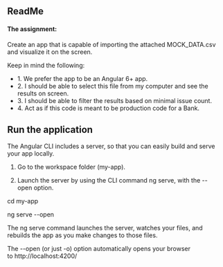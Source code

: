 ## ReadMe

#### The assignment:

Create an app that is capable of importing the attached MOCK_DATA.csv and visualize it on the screen.

Keep in mind the following:

*   1\. We prefer the app to be an Angular 6+ app.
*   2\. I should be able to select this file from my computer and see the results on screen.
*   3\. I should be able to filter the results based on minimal issue count.
*   4\. Act as if this code is meant to be production code for a Bank.

## Run the application

The Angular CLI includes a server, so that you can easily build and serve your app locally.

1.  Go to the workspace folder (my-app).  
    
2.  Launch the server by using the CLI command ng serve, with the \--open option.  
    

cd my-app

ng serve --open

The ng serve command launches the server, watches your files, and rebuilds the app as you make changes to those files.

The \--open (or just \-o) option automatically opens your browser to http://localhost:4200/